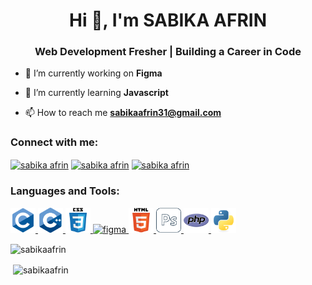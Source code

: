 <div>
  <h1 align="center">Hi 👋, I'm SABIKA AFRIN</h1>
<h3 align="center">Web Development Fresher | Building a Career in Code</h3>

</div>

- 🔭 I’m currently working on **Figma**

- 🌱 I’m currently learning **Javascript**

- 📫 How to reach me **sabikaafrin31@gmail.com**

<h3 align="left">Connect with me:</h3>
<p align="left">
<a href="https://www.linkedin.com/in/sabika-afrin-702988318/overlay/about-this-profile/?lipi=urn%3Ali%3Apage%3Ad_flagship3_profile_view_base%3B%2Fec15YCBSACJhofYinPVlw%3D%3D" target="blank"><img align="center" src="https://raw.githubusercontent.com/rahuldkjain/github-profile-readme-generator/master/src/images/icons/Social/linked-in-alt.svg" alt="sabika afrin" height="30" width="40" /></a>
<a href="https://m.me/sabika.afrin.10" target="blank"><img align="center" src="https://raw.githubusercontent.com/rahuldkjain/github-profile-readme-generator/master/src/images/icons/Social/facebook.svg" alt="sabika afrin" height="30" width="40" /></a>
<a href="https://www.leetcode.com/sabika afrin STyc5ID6Lc" target="blank"><img align="center" src="https://raw.githubusercontent.com/rahuldkjain/github-profile-readme-generator/master/src/images/icons/Social/leet-code.svg" alt="sabika afrin" height="30" width="40" /></a>
</p>

<h3 align="left">Languages and Tools:</h3>
<p align="left"> <a href="https://www.cprogramming.com/" target="_blank" rel="noreferrer"> <img src="https://raw.githubusercontent.com/devicons/devicon/master/icons/c/c-original.svg" alt="c" width="40" height="40"/> </a> <a href="https://www.w3schools.com/cpp/" target="_blank" rel="noreferrer"> <img src="https://raw.githubusercontent.com/devicons/devicon/master/icons/cplusplus/cplusplus-original.svg" alt="cplusplus" width="40" height="40"/> </a> <a href="https://www.w3schools.com/css/" target="_blank" rel="noreferrer"> <img src="https://raw.githubusercontent.com/devicons/devicon/master/icons/css3/css3-original-wordmark.svg" alt="css3" width="40" height="40"/> </a> <a href="https://www.figma.com/" target="_blank" rel="noreferrer"> <img src="https://www.vectorlogo.zone/logos/figma/figma-icon.svg" alt="figma" width="40" height="40"/> </a> <a href="https://www.w3.org/html/" target="_blank" rel="noreferrer"> <img src="https://raw.githubusercontent.com/devicons/devicon/master/icons/html5/html5-original-wordmark.svg" alt="html5" width="40" height="40"/> </a> <a href="https://www.photoshop.com/en" target="_blank" rel="noreferrer"> <img src="https://raw.githubusercontent.com/devicons/devicon/master/icons/photoshop/photoshop-line.svg" alt="photoshop" width="40" height="40"/> </a> <a href="https://www.php.net" target="_blank" rel="noreferrer"> <img src="https://raw.githubusercontent.com/devicons/devicon/master/icons/php/php-original.svg" alt="php" width="40" height="40"/> </a> <a href="https://www.python.org" target="_blank" rel="noreferrer"> <img src="https://raw.githubusercontent.com/devicons/devicon/master/icons/python/python-original.svg" alt="python" width="40" height="40"/> </a> </p>
<p><img align="center" src="https://github-readme-stats.vercel.app/api/top-langs?username=sabikaafrin&show_icons=true&locale=en&layout=compact" alt="sabikaafrin" /></p>
<p>&nbsp;<img align="center" src="https://github-readme-stats.vercel.app/api?username=sabikaafrin&show_icons=true&locale=en" alt="sabikaafrin" /></p>


